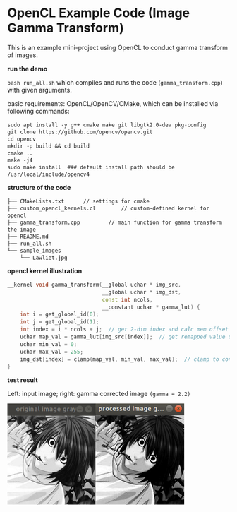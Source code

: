 # OpenCL Example Code (Image Gamma Transform)

This is an example mini-project using OpenCL to conduct gamma transform of images.

**run the demo**

`bash run_all.sh` which compiles and runs the code (`gamma_transform.cpp`) with given arguments.

basic requirements: OpenCL/OpenCV/CMake, which can be installed via following commands:

```shell
sudo apt install -y g++ cmake make git libgtk2.0-dev pkg-config
git clone https://github.com/opencv/opencv.git
cd opencv
mkdir -p build && cd build
cmake ..
make -j4
sudo make install  ### default install path should be /usr/local/include/opencv4
````

**structure of the code**

```
├── CMakeLists.txt      // settings for cmake
├── custom_opencl_kernels.cl        // custom-defined kernel for opencl
├── gamma_transform.cpp         // main function for gamma transform the image
├── README.md
├── run_all.sh
└── sample_images
    └── Lawliet.jpg
```

**opencl kernel illustration**

```c++
__kernel void gamma_transform(__global uchar * img_src,
                              __global uchar * img_dst,
                              const int ncols,
                              __constant uchar * gamma_lut) {
    int i = get_global_id(0);
    int j = get_global_id(1);
    int index = i * ncols + j;  // get 2-dim index and calc mem offset
    uchar map_val = gamma_lut[img_src[index]];  // get remapped value using gamma LUT
    uchar min_val = 0;
    uchar max_val = 255;
    img_dst[index] = clamp(map_val, min_val, max_val);  // clamp to control the range
}
```

**test result**

Left: input image; right: gamma corrected image `(gamma = 2.2)`

<img src="assets/image-20230112195257505.png" alt="image-20230112195257505" style="zoom: 50%;" />

